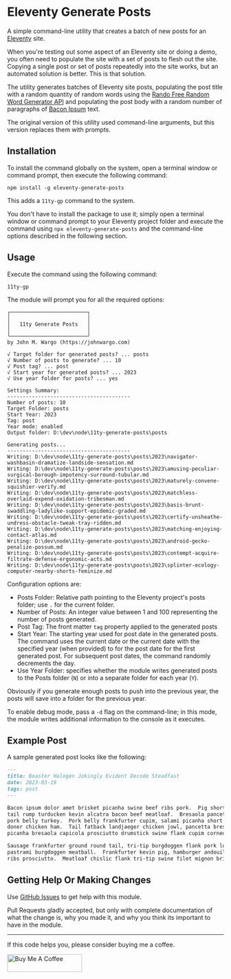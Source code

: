 # Eleventy Generate Posts

A simple command-line utility that creates a batch of new posts for an [Eleventy](https://www.11ty.dev/) site.

When you're testing out some aspect of an Eleventy site or doing a demo, you often need to populate the site with a set of posts to flesh out the site. Copying a single post or set of posts repeatedly into the site works, but an automated solution is better. This is that solution.

The utility generates batches of Eleventy site posts, populating the post title with a random quantity of random words using the [Rando Free Random Word Generator API](https://random-word-api.vercel.app/) and populating the post body with a random number of paragraphs of [Bacon Ipsum](https://baconipsum.com/) text.

The original version of this utility used command-line arguments, but this version replaces them with prompts.

## Installation

To install the command globally on the system, open a terminal window or command prompt, then execute the following command:

```shell
npm install -g eleventy-generate-posts
```

This adds a `11ty-gp` command to the system.

You don't have to install the package to use it; simply open a terminal window or command prompt to your Eleventy project folder and execute the command using `npx eleventy-generate-posts` and the command-line options described in the following section.

## Usage

Execute the command using the following command:

```shell
11ty-gp
```

The module will prompt you for all the required options:

```text
┌─────────────────────────┐
│                         │
│   11ty Generate Posts   │
│                         │
└─────────────────────────┘
by John M. Wargo (https://johnwargo.com)

√ Target folder for generated posts? ... posts
√ Number of posts to generate? ... 10
√ Post tag? ... post
√ Start year for generated posts? ... 2023
√ Use year folder for posts? ... yes

Settings Summary:
----------------------------------------
Number of posts: 10
Target Folder: posts
Start Year: 2023
Tag: post
Year mode: enabled
Output folder: D:\dev\node\11ty-generate-posts\posts

Generating posts...
----------------------------------------
Writing: D:\dev\node\11ty-generate-posts\posts\2023\navigator-washbasin-dramatize-landside-sensation.md
Writing: D:\dev\node\11ty-generate-posts\posts\2023\amusing-peculiar-surgical-borough-impotency-surround-tubular.md
Writing: D:\dev\node\11ty-generate-posts\posts\2023\maturely-convene-squishier-verify.md
Writing: D:\dev\node\11ty-generate-posts\posts\2023\matchless-overlaid-expend-oxidation-tribesman.md
Writing: D:\dev\node\11ty-generate-posts\posts\2023\basis-brunt-swaddling-ladylike-support-epidemic-graded.md
Writing: D:\dev\node\11ty-generate-posts\posts\2023\certify-unsheathe-undress-obstacle-tweak-tray-ridden.md
Writing: D:\dev\node\11ty-generate-posts\posts\2023\matching-enjoying-contact-atlas.md
Writing: D:\dev\node\11ty-generate-posts\posts\2023\android-gecko-penalize-possum.md
Writing: D:\dev\node\11ty-generate-posts\posts\2023\contempt-acquire-filtrate-defense-ergonomic-acts.md
Writing: D:\dev\node\11ty-generate-posts\posts\2023\splinter-ecology-computer-nearby-shorts-feminize.md
```

Configuration options are:

* Posts Folder: Relative path pointing to the Eleventy project's posts folder; use `.` for the current folder.
* Number of Posts: An integer value between 1 and 100 representing the number of posts generated.
* Post Tag: The front matter `tag` property applied to the generated posts
* Start Year: The starting year used for post date in the generated posts. The command uses the current date or the current date with the specified year (when provided) to for the post date for the first generated post. For subsequent post dates, the command randomly decrements the day.
* Use Year Folder: specifies whether the module writes generated posts to the Posts folder (`N`) or into a separate folder for each year (`Y`).

Obviously if you generate enough posts to push into the previous year, the posts will save into a folder for the previous year. 

To enable debug mode, pass a `-d` flag on the command-line; in this mode, the module writes additional information to the console as it executes.

## Example Post

A sample generated post looks like the following:

```markdown
---
title: Boaster Halogen Jokingly Evident Decode Steadfast
date: 2023-03-19
tags: post
---

Bacon ipsum dolor amet brisket picanha swine beef ribs pork.  Pig short ribs andouille ham ribeye hamburger
tail rump turducken kevin alcatra bacon beef meatloaf.  Bresaola pancetta pig, cupim frankfurter brisket 
pork belly turkey.  Pork belly frankfurter cupim, salami picanha short ribs beef ribs chuck fatback pastrami 
doner chicken ham.  Tail fatback landjaeger chicken jowl, pancetta bresaola picanha.  Pork belly ball tip 
picanha bresaola capicola prosciutto drumstick swine flank cupim corned beef.

Sausage frankfurter ground round tail, tri-tip burgdoggen flank pork loin.  Bresaola landjaeger shoulder 
pastrami burgdoggen meatball.  Frankfurter kevin pig, hamburger andouille tail meatloaf cupim meatball beef 
ribs prosciutto.  Meatloaf chislic flank tri-tip swine filet mignon brisket sirloin turkey porchetta.
```

## Getting Help Or Making Changes

Use [GitHub Issues](https://github.com/johnwargo/eleventy-generate-posts/issues) to get help with this module.

Pull Requests gladly accepted, but only with complete documentation of what the change is, why you made it, and why you think its important to have in the module.

***

If this code helps you, please consider buying me a coffee.

<a href="https://www.buymeacoffee.com/johnwargo" target="_blank"><img src="https://cdn.buymeacoffee.com/buttons/default-orange.png" alt="Buy Me A Coffee" height="41" width="174"></a>